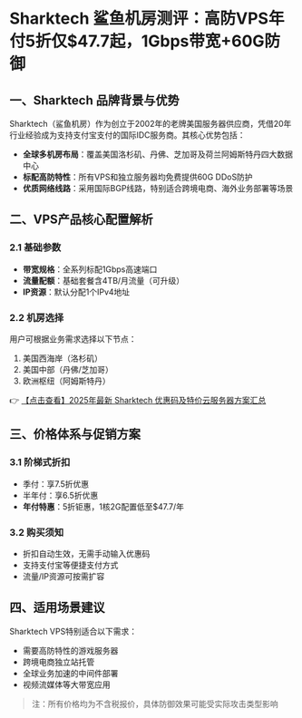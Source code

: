 # Sharktech 鲨鱼机房测评：高防VPS年付5折仅$47.7起，1Gbps带宽+60G防御

## 一、Sharktech 品牌背景与优势

Sharktech（鲨鱼机房）作为创立于2002年的老牌美国服务器供应商，凭借20年行业经验成为支持支付宝支付的国际IDC服务商。其核心优势包括：

- **全球多机房布局**：覆盖美国洛杉矶、丹佛、芝加哥及荷兰阿姆斯特丹四大数据中心
- **标配高防特性**：所有VPS和独立服务器均免费提供60G DDoS防护
- **优质网络线路**：采用国际BGP线路，特别适合跨境电商、海外业务部署等场景

## 二、VPS产品核心配置解析

### 2.1 基础参数
- **带宽规格**：全系列标配1Gbps高速端口
- **流量配额**：基础套餐含4TB/月流量（可升级）
- **IP资源**：默认分配1个IPv4地址

### 2.2 机房选择
用户可根据业务需求选择以下节点：
1. 美国西海岸（洛杉矶）
2. 美国中部（丹佛/芝加哥）  
3. 欧洲枢纽（阿姆斯特丹）

👉 [【点击查看】2025年最新 Sharktech 优惠码及特价云服务器方案汇总](https://bit.ly/Sharktech)

## 三、价格体系与促销方案

### 3.1 阶梯式折扣
- 季付：享7.5折优惠
- 半年付：享6.5折优惠  
- **年付特惠**：5折钜惠，1核2G配置低至$47.7/年

### 3.2 购买须知
- 折扣自动生效，无需手动输入优惠码
- 支持支付宝等便捷支付方式
- 流量/IP资源可按需扩容

## 四、适用场景建议

Sharktech VPS特别适合以下需求：
- 需要高防特性的游戏服务器
- 跨境电商独立站托管
- 全球业务加速的中间件部署
- 视频流媒体等大带宽应用

> 注：所有价格均为不含税报价，具体防御效果可能受实际攻击类型影响